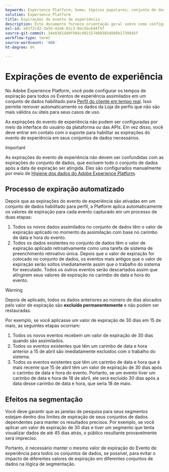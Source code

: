 ```yaml
---
keywords: Experience Platform; home; tópicos populares; conjunto de dados; conjunto de dados; tempo de vida; ttl; tempo de vida;
solution: Experience Platform
title: Expirações de evento de experiência
description: Este documento fornece orientação geral sobre como configurar os tempos de expiração de eventos de experiência individuais em um conjunto de dados da Adobe Experience Platform.
exl-id: a91f2cd2-3a5d-42e6-81c3-0ec5bc644f5f
source-git-commit: 34e0381d40f884cd92157d08385d889b1739845f
workflow-type: tm+mt
source-wordcount: '466'
ht-degree: 0%

---
```


# Expirações de evento de experiência

No Adobe Experience Platform, você pode configurar os tempos de expiração para todos os Eventos de experiência assimilados em um conjunto de dados habilitado para [Perfil do cliente em tempo real](./home.md). Isso permite remover automaticamente os dados da Loja de perfis que não são mais válidos ou úteis para seus casos de uso.

As expirações do evento de experiência não podem ser configuradas por meio da interface do usuário da plataforma ou das APIs. Em vez disso, você deve entrar em contato com o suporte para habilitar as expirações do evento de experiência em seus conjuntos de dados necessários.

>[!IMPORTANT]
>
>As expirações do evento de experiência não devem ser confundidas com as expirações do conjunto de dados, que excluem todo o conjunto de dados após a data de expiração ser atingida. Eles são configurados manualmente por meio de [Higiene dos dados do Adobe Experience Platform](../hygiene/home.md).

## Processo de expiração automatizado

Depois que as expirações do evento de experiência são ativadas em um conjunto de dados habilitado para perfil, a Platform aplica automaticamente os valores de expiração para cada evento capturado em um processo de duas etapas:

1. Todos os novos dados assimilados no conjunto de dados têm o valor de expiração aplicado no momento da assimilação com base no carimbo de data e hora do evento.
1. Todos os dados existentes no conjunto de dados têm o valor de expiração aplicado retroativamente como uma tarefa de sistema de preenchimento retroativo única. Depois que o valor de expiração for colocado no conjunto de dados, os eventos mais antigos que o valor de expiração serão soltos imediatamente assim que o trabalho do sistema for executado. Todos os outros eventos serão descartados assim que atingirem seus valores de expiração no carimbo de data e hora do evento.

>[!WARNING]
>
>Depois de aplicado, todos os dados anteriores ao número de dias alocados pelo valor de expiração são **excluído permanentemente** e não podem ser restauradas.

Por exemplo, se você aplicasse um valor de expiração de 30 dias em 15 de maio, as seguintes etapas ocorriam:

1. Todos os novos eventos recebem um valor de expiração de 30 dias quando são assimilados.
1. Todos os eventos existentes que têm um carimbo de data e hora anterior a 15 de abril são imediatamente excluídos com o trabalho do sistema.
1. Todos os eventos existentes que têm um carimbo de data e hora que é mais recente que 15 de abril têm um valor de expiração de 30 dias após o carimbo de data e hora do evento. Portanto, se um evento tiver um carimbo de data e hora de 18 de abril, ele será excluído 30 dias após a data desse carimbo de data e hora, que seria 18 de maio.

## Efeitos na segmentação

Você deve garantir que as janelas de pesquisa para seus segmentos estejam dentro dos limites de expiração de seus conjuntos de dados dependentes para manter os resultados precisos. Por exemplo, se você aplicar um valor de expiração de 30 dias e tiver um segmento que tenta visualizar dados de até 45 dias atrás, o público resultante provavelmente será impreciso.

Portanto, é necessário manter o mesmo valor de expiração do Evento de experiência para todos os conjuntos de dados, se possível, para evitar o impacto de diferentes valores de expiração em diferentes conjuntos de dados na lógica de segmentação.
